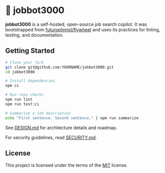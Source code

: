 # 🎯 jobbot3000

**jobbot3000** is a self-hosted, open-source job search copilot. It was bootstrapped from [futuroptimist/flywheel](https://github.com/futuroptimist/flywheel) and uses its practices for linting, testing, and documentation.

## Getting Started

```bash
# Clone your fork
git clone git@github.com:YOURNAME/jobbot3000.git
cd jobbot3000

# Install dependencies
npm ci

# Run repo checks
npm run lint
npm run test:ci

# Summarize a job description
echo "First sentence. Second sentence." | npm run summarize
```

See [DESIGN.md](DESIGN.md) for architecture details and roadmap.

For security guidelines, read [SECURITY.md](SECURITY.md).

## License

This project is licensed under the terms of the [MIT](LICENSE) license.
